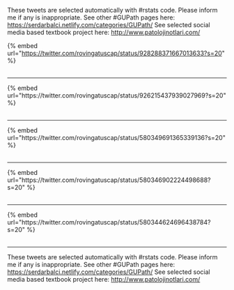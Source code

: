 

These tweets are selected automatically with #rstats code. Please inform me if any is inappropriate.
See other #GUPath pages here: https://serdarbalci.netlify.com/categories/GUPath/ 
See selected social media based textbook project here: http://www.patolojinotlari.com/

{% embed url="https://twitter.com/rovingatuscap/status/928288371667013633?s=20" %}<br>
<br>
<hr>
{% embed url="https://twitter.com/rovingatuscap/status/926215437939027969?s=20" %}<br>
<br>
<hr>
{% embed url="https://twitter.com/rovingatuscap/status/580349691365339136?s=20" %}<br>
<br>
<hr>
{% embed url="https://twitter.com/rovingatuscap/status/580346902224498688?s=20" %}<br>
<br>
<hr>
{% embed url="https://twitter.com/rovingatuscap/status/580344624696438784?s=20" %}<br>
<br>
<hr>


These tweets are selected automatically with #rstats code. Please inform me if any is inappropriate.
See other #GUPath pages here: https://serdarbalci.netlify.com/categories/GUPath/ 
See selected social media based textbook project here: http://www.patolojinotlari.com/
